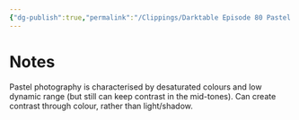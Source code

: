 ```yaml
---
{"dg-publish":true,"permalink":"/Clippings/Darktable Episode 80 Pastel look/","title":"Darktable Episode 80: Pastel look","tags":["youtube","videos"],"noteIcon":5,"created":"2024-11-21T14:21:08.981+09:00"}
---
```


# Notes

Pastel photography is characterised by desaturated colours and low dynamic range (but still can keep contrast in the mid-tones).
Can create contrast through colour, rather than light/shadow.